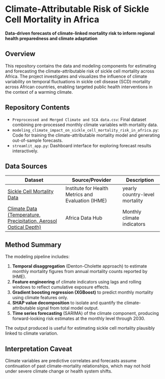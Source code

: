 # Climate-Attributable Risk of Sickle Cell Mortality in Africa
**Data-driven forecasts of climate-linked mortality risk to inform regional health preparedness and climate adaptation**

## Overview
This repository contains the data and modeling components for estimating and forecasting the climate-attributable risk of sickle cell mortality across Africa. The project investigates and visualizes the influence of climate variability on temporal fluctuations in sickle cell disease (SCD) mortality across African countries, enabling targeted public health interventions in the context of a warming climate.


## Repository Contents

- `Preprocessed and Merged Climate and SCA data.csv`: Final dataset combining pre-processed monthly climate variables with mortality data.
- `modeling_climate_impact_on_sickle_cell_mortality_risk_in_africa.py`: Code for training the climate-attributable mortality model and generating out-of-sample forecasts.
- `streamlit_app.py`: Dashboard interface for exploring forecast results interactively.



## Data Sources

| Dataset                              | Source/Provider                          | Description |
|--------------------------------------|------------------------------------------|-------------|
| [Sickle Cell Mortality Data](https://ihmeuw.org/6u0l)           | Institute for Health Metrics and Evaluation (IHME)     | yearly country-level mortality |
| [Climate Data (Temperature, Precipitation, Aerosol Optical Depth)](https://ckan.africadatahub.org/dataset/climate-data) | Africa Data Hub | Monthly climate indicators |



## Method Summary

The modeling pipeline includes:

1. **Temporal disaggregation** (Denton-Cholette approach) to estimate monthly mortality figures from annual mortality counts reported by IHME).
2. **Feature engineering** of climate indicators using lags and rolling windows to reflect cumulative exposure effects.
3. **Gradient boosting regression (XGBoost)** to predict monthly mortality using climate features only.
4. **SHAP value decomposition** to isolate and quantify the climate-attributable signal from total model output.
5. **Time series forecasting** (SARIMA) of the climate component, producing forward-looking risk estimates at the monthly level through 2030.

The output produced is useful for estimating sickle cell mortality plausibly linked to climate variation.

##  Interpretation Caveat
Climate variables are predictive correlates and forecasts assume continuation of past climate-mortality relationships, which may not hold under severe climate change or health system shifts.


